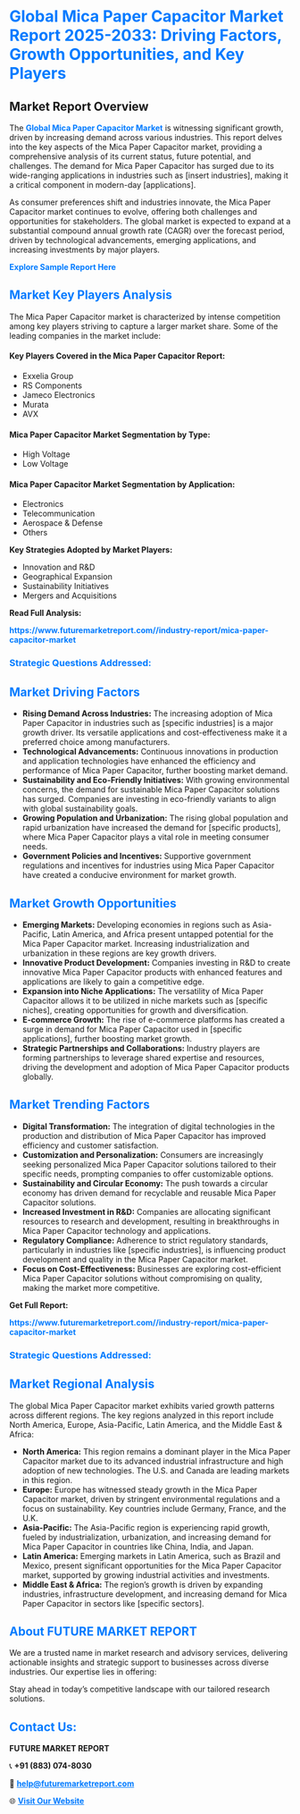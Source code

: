 <h1 style="color: #007BFF;">Global Mica Paper Capacitor Market Report 2025-2033: Driving Factors, Growth Opportunities, and Key Players</h1>

<section id="overview">
<h2>Market Report Overview</h2>
<p>The <a href="https://www.futuremarketreport.com//industry-report/mica-paper-capacitor-market" style="color: #007BFF; text-decoration: none;"><strong>Global Mica Paper Capacitor Market</strong></a> is witnessing significant growth, driven by increasing demand across various industries. This report delves into the key aspects of the Mica Paper Capacitor market, providing a comprehensive analysis of its current status, future potential, and challenges. The demand for Mica Paper Capacitor has surged due to its wide-ranging applications in industries such as [insert industries], making it a critical component in modern-day [applications].</p>
<p>As consumer preferences shift and industries innovate, the Mica Paper Capacitor market continues to evolve, offering both challenges and opportunities for stakeholders. The global market is expected to expand at a substantial compound annual growth rate (CAGR) over the forecast period, driven by technological advancements, emerging applications, and increasing investments by major players.</p>
</section>

<section id="overview">
<p><a href="https://www.futuremarketreport.com//request-sample/reportId=76228" style="color: #007BFF; text-decoration: none;"><strong>Explore Sample Report Here</strong></a></p>
</section>

<section id="key-players">
<h2 style="color: #007BFF;">Market Key Players Analysis</h2>
<p>The Mica Paper Capacitor market is characterized by intense competition among key players striving to capture a larger market share. Some of the leading companies in the market include:</p>
<h4>Key Players Covered in the Mica Paper Capacitor Report:</h4>
<ul><li>Exxelia Group</li><li>RS Components</li><li>Jameco Electronics</li><li>Murata</li><li>AVX</li></ul>
<h4>Mica Paper Capacitor Market Segmentation by Type:</h4>
<ul><li>High Voltage</li><li>Low Voltage</li></ul>

<h4>Mica Paper Capacitor Market Segmentation by Application:</h4>
<ul><li>Electronics</li><li>Telecommunication</li><li>Aerospace &amp; Defense</li><li>Others</li></ul>
<p><strong>Key Strategies Adopted by Market Players:</strong></p>
<ul>
<li>Innovation and R&D</li>
<li>Geographical Expansion</li>
<li>Sustainability Initiatives</li>
<li>Mergers and Acquisitions</li>
</ul>
</section>

<section>
<p><strong>Read Full Analysis: </strong></p><a href="https://www.futuremarketreport.com//industry-report/mica-paper-capacitor-market" style="color: #007BFF; text-decoration: none;"><strong>https://www.futuremarketreport.com//industry-report/mica-paper-capacitor-market</strong></a>
<h3 style="color: #007BFF;">Strategic Questions Addressed:</h3>
</section>

<section id="driving-factors">
<h2 style="color: #007BFF;">Market Driving Factors</h2>
<ul>
<li><strong>Rising Demand Across Industries:</strong> The increasing adoption of Mica Paper Capacitor in industries such as [specific industries] is a major growth driver. Its versatile applications and cost-effectiveness make it a preferred choice among manufacturers.</li>
<li><strong>Technological Advancements:</strong> Continuous innovations in production and application technologies have enhanced the efficiency and performance of Mica Paper Capacitor, further boosting market demand.</li>
<li><strong>Sustainability and Eco-Friendly Initiatives:</strong> With growing environmental concerns, the demand for sustainable Mica Paper Capacitor solutions has surged. Companies are investing in eco-friendly variants to align with global sustainability goals.</li>
<li><strong>Growing Population and Urbanization:</strong> The rising global population and rapid urbanization have increased the demand for [specific products], where Mica Paper Capacitor plays a vital role in meeting consumer needs.</li>
<li><strong>Government Policies and Incentives:</strong> Supportive government regulations and incentives for industries using Mica Paper Capacitor have created a conducive environment for market growth.</li>
</ul>
</section>

<section id="growth-opportunities">
<h2 style="color: #007BFF;">Market Growth Opportunities</h2>
<ul>
<li><strong>Emerging Markets:</strong> Developing economies in regions such as Asia-Pacific, Latin America, and Africa present untapped potential for the Mica Paper Capacitor market. Increasing industrialization and urbanization in these regions are key growth drivers.</li>
<li><strong>Innovative Product Development:</strong> Companies investing in R&D to create innovative Mica Paper Capacitor products with enhanced features and applications are likely to gain a competitive edge.</li>
<li><strong>Expansion into Niche Applications:</strong> The versatility of Mica Paper Capacitor allows it to be utilized in niche markets such as [specific niches], creating opportunities for growth and diversification.</li>
<li><strong>E-commerce Growth:</strong> The rise of e-commerce platforms has created a surge in demand for Mica Paper Capacitor used in [specific applications], further boosting market growth.</li>
<li><strong>Strategic Partnerships and Collaborations:</strong> Industry players are forming partnerships to leverage shared expertise and resources, driving the development and adoption of Mica Paper Capacitor products globally.</li>
</ul>
</section>

<section id="trending-factors">
<h2 style="color: #007BFF;">Market Trending Factors</h2>
<ul>
<li><strong>Digital Transformation:</strong> The integration of digital technologies in the production and distribution of Mica Paper Capacitor has improved efficiency and customer satisfaction.</li>
<li><strong>Customization and Personalization:</strong> Consumers are increasingly seeking personalized Mica Paper Capacitor solutions tailored to their specific needs, prompting companies to offer customizable options.</li>
<li><strong>Sustainability and Circular Economy:</strong> The push towards a circular economy has driven demand for recyclable and reusable Mica Paper Capacitor solutions.</li>
<li><strong>Increased Investment in R&D:</strong> Companies are allocating significant resources to research and development, resulting in breakthroughs in Mica Paper Capacitor technology and applications.</li>
<li><strong>Regulatory Compliance:</strong> Adherence to strict regulatory standards, particularly in industries like [specific industries], is influencing product development and quality in the Mica Paper Capacitor market.</li>
<li><strong>Focus on Cost-Effectiveness:</strong> Businesses are exploring cost-efficient Mica Paper Capacitor solutions without compromising on quality, making the market more competitive.</li>
</ul>
</section>

<section>
<p><strong>Get Full Report: </strong></p><a href="https://www.futuremarketreport.com//industry-report/mica-paper-capacitor-market" style="color: #007BFF; text-decoration: none;"><strong>https://www.futuremarketreport.com//industry-report/mica-paper-capacitor-market</strong></a>
<h3 style="color: #007BFF;">Strategic Questions Addressed:</h3>
</section>


<section id="regional-analysis">
<h2 style="color: #007BFF;">Market Regional Analysis</h2>
<p>The global Mica Paper Capacitor market exhibits varied growth patterns across different regions. The key regions analyzed in this report include North America, Europe, Asia-Pacific, Latin America, and the Middle East & Africa:</p>
<ul>
<li><strong>North America:</strong> This region remains a dominant player in the Mica Paper Capacitor market due to its advanced industrial infrastructure and high adoption of new technologies. The U.S. and Canada are leading markets in this region.</li>
<li><strong>Europe:</strong> Europe has witnessed steady growth in the Mica Paper Capacitor market, driven by stringent environmental regulations and a focus on sustainability. Key countries include Germany, France, and the U.K.</li>
<li><strong>Asia-Pacific:</strong> The Asia-Pacific region is experiencing rapid growth, fueled by industrialization, urbanization, and increasing demand for Mica Paper Capacitor in countries like China, India, and Japan.</li>
<li><strong>Latin America:</strong> Emerging markets in Latin America, such as Brazil and Mexico, present significant opportunities for the Mica Paper Capacitor market, supported by growing industrial activities and investments.</li>
<li><strong>Middle East & Africa:</strong> The region’s growth is driven by expanding industries, infrastructure development, and increasing demand for Mica Paper Capacitor in sectors like [specific sectors].</li>
</ul>
</section>

<footer>
<h2 style="color: #007BFF;">About FUTURE MARKET REPORT</h2>
<p>We are a trusted name in market research and advisory services, delivering actionable insights and strategic support to businesses across diverse industries. Our expertise lies in offering:</p>

<p>Stay ahead in today’s competitive landscape with our tailored research solutions.</p>

<h2 style="color: #007BFF;">Contact Us:</h2>
<p><strong>FUTURE MARKET REPORT</strong></p>
<p>📞 <strong>+91 (883) 074-8030</strong></p>
<p>📧 <strong><a href="mailto:help@futuremarketreport.com" style="color: #007BFF;">help@futuremarketreport.com</a></strong></p>
<p>🌐 <strong><a href="https://www.futuremarketreport.com/" style="color: #007BFF;">Visit Our Website</a></strong></p>
</footer>